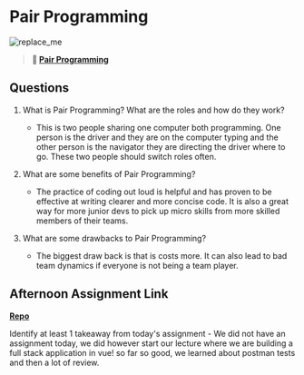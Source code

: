# Pair Programming

![replace_me](https://codeworks.blob.core.windows.net/public/assets/img/illustrations/placeholder.svg)

> **📖 [Pair Programming](https://codeworksacademy.com/fs-student-guide/resources/wk7/01-Pair-Programming)**

## Questions

1. What is Pair Programming? What are the roles and how do they work?
     - This is two people sharing one computer both programming. One person is the driver and they are on the computer typing and the other person is the navigator they are directing the driver where to go. These two people should switch roles often.

2. What are some benefits of Pair Programming?
     - The practice of coding out loud is helpful and has proven to be effective at writing clearer and more concise code. It is also a great way for more junior devs to pick up micro skills from more skilled members of their teams. 

3. What are some drawbacks to Pair Programming?
    - The biggest draw back is that is costs more. It can also lead to bad team dynamics if everyone is not being a team player. 

## Afternoon Assignment Link

**[Repo](https://github.com/smithtaylord/tower)**

Identify at least 1 takeaway from today's assignment
     - We did not have an assignment today, we did however start our lecture where we are building a full stack application in vue! so far so good, we learned about postman tests and then a lot of review. 
